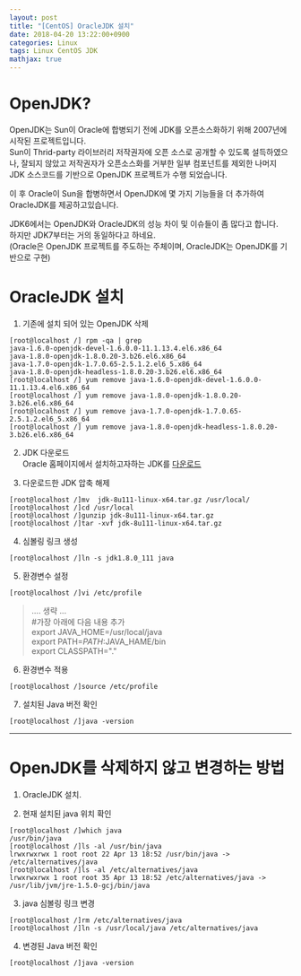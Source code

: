 ```yaml
---
layout: post
title: "[CentOS] OracleJDK 설치"
date: 2018-04-20 13:22:00+0900
categories: Linux
tags: Linux CentOS JDK
mathjax: true
---
```


OpenJDK?
===
OpenJDK는 Sun이 Oracle에 합병되기 전에 JDK를 오픈소스화하기 위해 2007년에  시작된 프로젝트입니다.  
Sun이 Thrid-party 라이브러리 저작권자에 오픈 소스로 공개할 수 있도록 설득하였으나, 잘되지 않았고 저작권자가 오픈소스화를 거부한 일부 컴포넌트를 제외한 나머지 JDK 소스코드를 기반으로 OpenJDK 프로젝트가 수행 되었습니다.

이 후 Oracle이 Sun을 합병하면서 OpenJDK에 몇 가지 기능들을 더 추가하여 OracleJDK를 제공하고있습니다.

JDK6에서는 OpenJDK와 OracleJDK의 성능 차이 및 이슈들이 좀 많다고 합니다.   
하지만 JDK7부터는 거의 동일하다고 하네요.   
(Oracle은 OpenJDK 프로젝트를 주도하는 주체이며, OracleJDK는 OpenJDK를 기반으로 구현)


OracleJDK 설치
===

1. 기존에 설치 되어 있는 OpenJDK 삭제   
```
[root@localhost /] rpm -qa | grep
java-1.6.0-openjdk-devel-1.6.0.0-11.1.13.4.el6.x86_64
java-1.8.0-openjdk-1.8.0.20-3.b26.el6.x86_64
java-1.7.0-openjdk-1.7.0.65-2.5.1.2.el6_5.x86_64
java-1.8.0-openjdk-headless-1.8.0.20-3.b26.el6.x86_64
[root@localhost /] yum remove java-1.6.0-openjdk-devel-1.6.0.0-11.1.13.4.el6.x86_64
[root@localhost /] yum remove java-1.8.0-openjdk-1.8.0.20-3.b26.el6.x86_64
[root@localhost /] yum remove java-1.7.0-openjdk-1.7.0.65-2.5.1.2.el6_5.x86_64
[root@localhost /] yum remove java-1.8.0-openjdk-headless-1.8.0.20-3.b26.el6.x86_64
```

2. JDK 다운로드   
	Oracle 홈페이지에서 설치하고자하는 JDK를 [<U>다운로드</U>](http://www.oracle.com/technetwork/java/javase/downloads)

3. 다운로드한 JDK 압축 해제   
```
[root@localhost /]mv  jdk-8u111-linux-x64.tar.gz /usr/local/
[root@localhost /]cd /usr/local
[root@localhost /]gunzip jdk-8u111-linux-x64.tar.gz
[root@localhost /]tar -xvf jdk-8u111-linux-x64.tar.gz
```
4. 심볼링 링크 생성
```
[root@localhost /]ln -s jdk1.8.0_111 java 
```
5. 환경변수 설정
```
[root@localhost /]vi /etc/profile
```
>.... 생략 ...   
#가장 아래에 다음 내용 추가   
export JAVA_HOME=/usr/local/java   
export PATH=$PATH:$JAVA_HAME/bin   
export CLASSPATH="."   
6. 환경변수 적용
```
[root@localhost /]source /etc/profile
```
7. 설치된 Java 버전 확인
```
[root@localhost /]java -version
```

---------------------------------------

OpenJDK를 삭제하지 않고 변경하는 방법
===

1. OracleJDK 설치.

2. 현재 설치된 java 위치 확인
```
[root@localhost /]which java
/usr/bin/java
[root@localhost /]ls -al /usr/bin/java
lrwxrwxrwx 1 root root 22 Apr 13 18:52 /usr/bin/java -> /etc/alternatives/java
[root@localhost /]ls -al /etc/alternatives/java
lrwxrwxrwx 1 root root 35 Apr 13 18:52 /etc/alternatives/java -> /usr/lib/jvm/jre-1.5.0-gcj/bin/java
```
3. java 심볼링 링크 변경
```
[root@localhost /]rm /etc/alternatives/java
[root@localhost /]ln -s /usr/local/java /etc/alternatives/java
```
4. 변경된 Java 버전 확인
```
[root@localhost /]java -version
```

